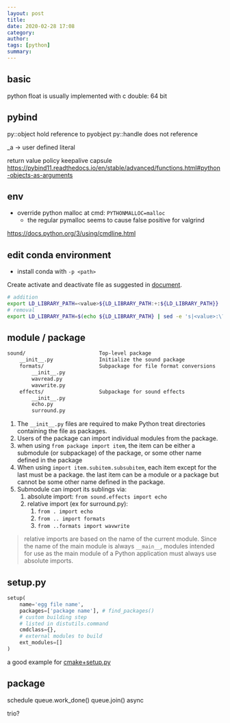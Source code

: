 ```yaml
---
layout: post
title: 
date: 2020-02-28 17:08
category: 
author: 
tags: [python]
summary: 
---
```


## basic

python float is usually implemented with c double: 64 bit

## pybind

py::object hold reference to pyobject
py::handle does not reference

_a -> user defined literal

return value policy
keepalive
capsule
https://pybind11.readthedocs.io/en/stable/advanced/functions.html#python-objects-as-arguments

## env

* override python malloc at cmd: `PYTHONMALLOC=malloc`
  * the regular pymalloc seems to cause false positive for valgrind

https://docs.python.org/3/using/cmdline.html

## edit conda environment

* install conda with `-p <path>` 

Create activate and deactivate file as suggested in [document](https://conda.io/projects/conda/en/latest/user-guide/tasks/manage-environments.html#macos-and-linux).

```bash
# addition
export LD_LIBRARY_PATH=<value>${LD_LIBRARY_PATH:+:${LD_LIBRARY_PATH}}
# removal
export LD_LIBRARY_PATH=$(echo ${LD_LIBRARY_PATH} | sed -e 's|<value>:\?||')
```

## module / package

```txt
sound/                        Top-level package
    __init__.py               Initialize the sound package
    formats/                  Subpackage for file format conversions
        __init__.py
        wavread.py
        wavwrite.py
    effects/                  Subpackage for sound effects
        __init__.py
        echo.py
        surround.py
```

1. The `__init__.py` files are required to make Python treat directories containing the file as packages.
2. Users of the package can import individual modules from the package.
3. when using `from package import item`,
   the item can be either a submodule (or subpackage) of the package,
   or some other name defined in the package
4. When using `import item.subitem.subsubitem`,
   each item except for the last must be a package.
   the last item can be a module or a package but cannot be some other name defined in the package.
5. Submodule can import its sublings via:
   1. absolute import: `from sound.effects import echo`
   2. relative import (ex for surround.py):
      1. `from . import echo`
      2. `from .. import formats`
      3. `from ..formats import wavwrite`

> relative imports are based on the name of the current module.
> Since the name of the main module is always `__main__`,
> modules intended for use as the main module of a Python application must always use absolute imports.

## setup.py

```python
setup(
    name='egg file name',
    packages=['package name'], # find_packages()
    # custom building step
    # listed in distutils.command
    cmdclass={},
    # external modules to build 
    ext_modules=[]
)
```

a good example for [cmake+setup.py](https://github.com/pybind/cmake_example/blob/master/setup.py)

## package 

schedule
queue.work_done() queue.join()
async

trio?
